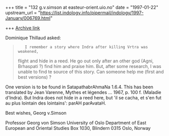 +++
title = "132 g.v.simson at easteur-orient.uio.no"
date = "1997-01-22"
upstream_url = "https://list.indology.info/pipermail/indology/1997-January/006769.html"

+++
[Archive link](https://list.indology.info/pipermail/indology/1997-January/006769.html)

Dominique Thillaud asked:
>        I remember a story where Indra after killing Vrtra was weakened,
>flight and hide in a reed. He go out only after an other god (Agni,
>Brhaspati ?) find him and praise him. But, after some research, I was
>unable to find te source of this story.
>        Can someone help me (first and best versions) ?

One version is to be found in SatapathabrAhmaNa 1.6.4. This has been
translated by Jean Varenne, Mythes et légendes ... 1967, p. 100 f. (Maladie
d'Indra). But Indra does not hide in a reed here, but 'il se cacha, et s'en
fut au plus lointain des lointains': parAH parAvataH.

Best wishes,
                        Georg v.Simson

Professor Georg von Simson
University of Oslo
Department of East European and Oriental Studies
Box 1030, Blindern
0315 Oslo, Norway







